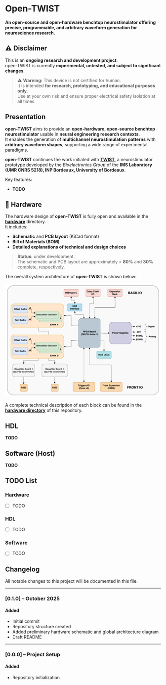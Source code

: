 # Open-TWIST  
**An open-source and open-hardware benchtop neurostimulator offering precise, programmable, and arbitrary waveform generation for neuroscience research.**


## ⚠️ Disclaimer

This is an **ongoing research and development project**.  
open-TWIST is currently **experimental, untested, and subject to significant changes**.  

> ⚠️ **Warning:** This device is not certified for human.  
> It is intended **for research, prototyping, and educational purposes only**.  
> Use at your own risk and ensure proper electrical safety isolation at all times.


## Presentation

**open-TWIST** aims to provide an **open-hardware, open-source benchtop neurostimulator** usable in **neural engineering research contexts**.  
It enables the generation of **multichannel neurostimulation patterns** with **arbitrary waveform shapes**, supporting a wide range of experimental paradigms.

**open-TWIST** continues the work initiated with **[TWIST](https://doi.org/10.3390/electronics10151867)**, a neurostimulator prototype developed by the *Bioelectronics Group* of the **IMS Laboratory (UMR CNRS 5218), INP Bordeaux, University of Bordeaux**.

Key features:
- **TODO**


## 🔧 Hardware

The hardware design of **open-TWIST** is fully open and available in the [**hardware**](./hardware/) directory.  
It includes:
- **Schematic** and **PCB layout** (KiCad format)  
- **Bill of Materials (BOM)** 
- **Detailed explanations of technical and design choices**

> **Status:** under development.  
> The schematic and PCB layout are approximately > **80%** and **30%** complete, respectively.

The overall system architecture of **open-TWIST** is shown below:

<p align="center">
  <img src="./img/glob_schematic.png" alt="open-TWIST Global Hardware Schematic" width="700">
</p>

A complete technical description of each block can be found in the [**hardware directory**](./hardware/) of this repository.

## HDL 

**TODO**

## Software (Host)

**TODO**


## TODO List

### Hardware
- [ ] TODO
### HDL
- [ ] TODO

### Software
- [ ] TODO


## Changelog
All notable changes to this project will be documented in this file.

---

### [0.1.0] – October 2025
#### Added
- Initial commit  
- Repository structure created
- Added preliminary hardware schematic and global architecture diagram  
- Draft README

---

### [0.0.0] – Project Setup
#### Added
- Repository initialization  
